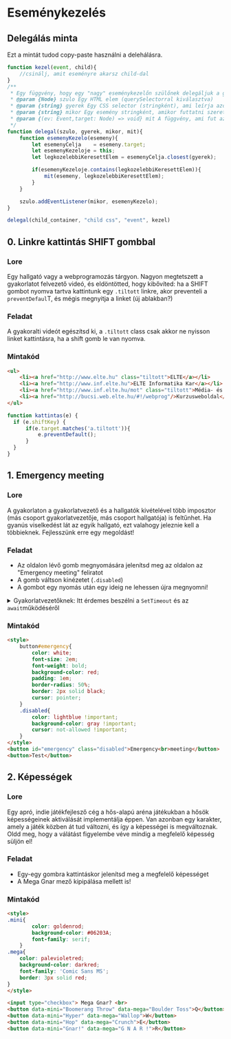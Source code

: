 # Eseménykezelés
## Delegálás minta
Ezt a mintát tudod copy-paste használni a delehálásra.

```javascript
function kezel(event, child){
    //csinálj, amit eseményre akarsz child-dal
}
/**
 * Egy függvény, hogy egy "nagy" eseménykezelőn szülőnek delegáljuk a gyerek elemek eseményinek kezelését
 * @param {Node} szulo Egy HTML elem (querySelectorral kiválasztva)
 * @param {string} gyerek Egy CSS selector (stringként), ami leírja azon gyerek elemeket, akiken figyelni akarjuk az eseményt (pl. `".gomb"`)
 * @param {string} mikor Egy esemény stringként, amikor futtatni szeretnénk a kezelő függvényt (pl. `"click"`)
 * @param {(ev: Event,target: Node) => void} mit A függvény, ami fut az eseményre (paraméterként megkapja az eseményt, és a `legkozelebbiKeresettELem`-et)
 */
function delegal(szulo, gyerek, mikor, mit){
    function esemenyKezelo(esemeny){
        let esemenyCelja    = esemeny.target;
        let esemenyKezeloje = this;
        let legkozelebbiKeresettElem = esemenyCelja.closest(gyerek);

        if(esemenyKezeloje.contains(legkozelebbiKeresettElem)){
            mit(esemeny, legkozelebbiKeresettElem);
        }
    }

    szulo.addEventListener(mikor, esemenyKezelo);
}

delegal(child_container, "child css", "event", kezel)
```

## 0. Linkre kattintás SHIFT gombbal
### Lore
Egy hallgató vagy a webprogramozás tárgyon. Nagyon megtetszett a gyakorlatot felvezető videó, és eldöntötted, hogy kibővíted: ha a SHIFT gombot nyomva tartva kattintunk egy `.tiltott` linkre, akor preventeli a  `preventDefaul`T, és mégis megnyitja a linket (új ablakban?)

### Feladat
A gyakoralti videót egészítsd ki, a `.tiltott` class csak akkor ne nyisson linket kattintásra, ha a shift gomb le van nyomva.

### Mintakód
```html
<ul>
    <li><a href="http://www.elte.hu" class="tiltott">ELTE</a></li>
    <li><a href="http://www.inf.elte.hu">ELTE Informatika Kar</a></li>
    <li><a href="http://www.inf.elte.hu/mot" class="tiltott">Média- és Oktatásinformatikai Tanszék</a></li>
    <li><a href="http://bucsi.web.elte.hu/#!/webprog"/>Kurzusweboldal</li>
</ul>
```


```javascript
function kattintas(e) { 
  if (e.shiftKey) {
      if(e.target.matches('a.tiltott')){
          e.preventDefault();
      }
  }
}
```

## 1. Emergency meeting
### Lore
A gyakorlaton a gyakorlatvezető és a hallgatók kivételével több imposztor (más csoport gyakorlatvezetője, más csoport hallgatója) is feltűnhet. Ha gyanús viselkedést lát az egyik hallgató, ezt valahogy jeleznie kell a többieknek. Fejlesszünk erre egy megoldást!

### Feladat
- Az oldalon lévő gomb megnyomására jelenítsd meg az oldalon az "Emergency meeting" feliratot
- A gomb váltson kinézetet (`.disabled`)
- A gombot egy nyomás után egy ideig ne lehessen újra megnyomni!
<details>
    <summary>Gyakorlatvezetőknek: Itt érdemes beszélni a <code>SetTimeout</code> és az <code>await</code>működéséről</summary>

```javascript
    let timeout = ms => new Promise(r => setTimeout(r,ms));

    funtction foo(){
        //...
        setTimeout(bar, 2000) //calls bar() after 2 sec
        //...
    }

    async function baz(){
        //...
        timeout(2000)
        //...
    }

```



</details>

### Mintakód
```html
<style>
    button#emergency{
        color: white;
        font-size: 2em;
        font-weight: bold;
        background-color: red;
        padding: 1em;
        border-radius: 50%;
        border: 2px solid black;
        cursor: pointer;
    }
    .disabled{
        color: lightblue !important;
        background-color: gray !important;
        cursor: not-allowed !important;
    }
</style>
<button id="emergency" class="disabled">Emergency<br>meeting</button>
<button>Test</button>

```

## 2. Képességek
### Lore
Egy apró, indie játékfejlesző cég a hős-alapú aréna játékukban a hősök képességeinek aktiválását implementálja éppen. Van azonban egy karakter, amely a játék közben át tud változni, és így a képességei is megváltoznak. Oldd meg, hogy a válátást figyelembe véve mindig a megfelelő képesség süljön el!

### Feladat

- Egy-egy gombra kattintáskor jelenítsd meg a megfelelő képességet
- A Mega Gnar mező kipipálása mellett is!

### Mintakód
```html
<style>
.mini{
        color: goldenrod;
        background-color: #06203A;
        font-family: serif;
    }
.mega{
    color: palevioletred;
    background-color: darkred;
    font-family: 'Comic Sans MS';
    border: 3px solid red;
}
</style>

<input type="checkbox"> Mega Gnar? <br>
<button data-mini="Boomerang Throw" data-mega="Boulder Toss">Q</button>
<button data-mini="Hyper" data-mega="Wallop">W</button>
<button data-mini="Hop" data-mega="Crunch">E</button>
<button data-mini="Gnar!" data-mega="G N A R !">R</button>
```

